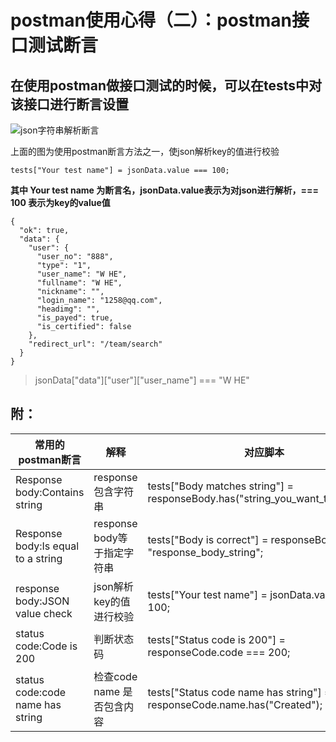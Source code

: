 # postman使用心得（二）：postman接口测试断言 #

## 在使用postman做接口测试的时候，可以在tests中对该接口进行断言设置 ##
![json字符串解析断言](http://p4uuxwp7i.bkt.clouddn.com/%E6%8E%A5%E5%8F%A3%E8%BF%94%E5%9B%9E.png)

上面的图为使用postman断言方法之一，使json解析key的值进行校验	
```
tests["Your test name"] = jsonData.value === 100;
```
**其中 Your test name 为断言名，jsonData.value表示为对json进行解析，=== 100 表示为key的value值**
```
{
  "ok": true,
  "data": {
    "user": {
      "user_no": "888",
      "type": "1",
      "user_name": "W HE",
      "fullname": "W HE",
      "nickname": "",
      "login_name": "1258@qq.com",
      "headimg": "",
      "is_payed": true,
      "is_certified": false
    },
    "redirect_url": "/team/search"
  }
}
```
>jsonData["data"]["user"]["user_name"] === "W HE"  

## 附： ##


| 常用的postman断言         |     解释           |  对应脚本          |
| -------------- | -------------- | ---------- |
| Response body:Contains string  | response包含字符串 | tests["Body matches string"] = responseBody.has("string_you_want_to_search"); |
| Response body:Is equal to a string | response body等于指定字符串 | tests["Body is correct"] = responseBody === "response_body_string"; |
| response body:JSON value check | json解析key的值进行校验 | tests["Your test name"] = jsonData.value === 100; |
|status code:Code is 200 | 判断状态码 |tests["Status code is 200"] = responseCode.code === 200;|
|status code:code name has string | 检查code name 是否包含内容 |	tests["Status code name has string"] = responseCode.name.has("Created");|
